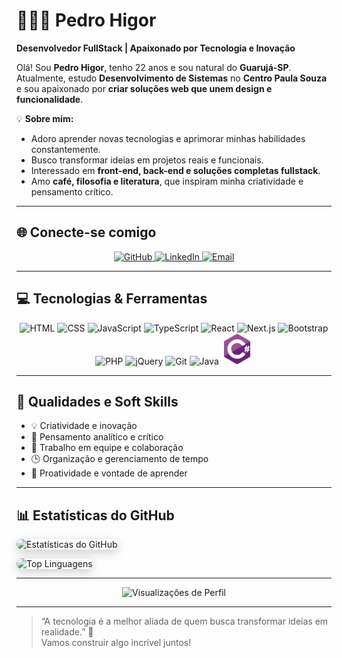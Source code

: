 # 👨🏾‍💻 Pedro Higor

**Desenvolvedor FullStack | Apaixonado por Tecnologia e Inovação**

Olá! Sou **Pedro Higor**, tenho 22 anos e sou natural do **Guarujá-SP**.  
Atualmente, estudo **Desenvolvimento de Sistemas** no **Centro Paula Souza** e sou apaixonado por **criar soluções web que unem design e funcionalidade**.  

💡 **Sobre mim:**  
- Adoro aprender novas tecnologias e aprimorar minhas habilidades constantemente.  
- Busco transformar ideias em projetos reais e funcionais.  
- Interessado em **front-end, back-end e soluções completas fullstack**.  
- Amo **café, filosofia e literatura**, que inspiram minha criatividade e pensamento crítico.  

---

## 🌐 Conecte-se comigo

<p align="center">
  <a href="https://github.com/Pedro-Dagama">
    <img alt="GitHub" src="https://img.shields.io/badge/GitHub-Pedro--Dagama-181717?style=for-the-badge&logo=github" />
  </a>
  <a href="https://www.linkedin.com/in/pedrohigor001/">
    <img alt="LinkedIn" src="https://img.shields.io/badge/LinkedIn-Pedro%20Higor-0A66C2?style=for-the-badge&logo=linkedin&logoColor=white" />
  </a>
  <a href="mailto:pedrohigor082019@outlook.com">
    <img alt="Email" src="https://img.shields.io/badge/Email-pedrohigor@example.com-D14836?style=for-the-badge&logo=gmail&logoColor=white" />
  </a>
</p>

---

## 💻 Tecnologias & Ferramentas

<p align="center">
  <img alt="HTML" title="HTML" width="50px" src="https://cdn.jsdelivr.net/gh/devicons/devicon/icons/html5/html5-original.svg" />
  <img alt="CSS" title="CSS" width="50px" src="https://cdn.jsdelivr.net/gh/devicons/devicon/icons/css3/css3-original.svg" />
  <img alt="JavaScript" title="JavaScript" width="50px" src="https://cdn.jsdelivr.net/gh/devicons/devicon/icons/javascript/javascript-original.svg" />
  <img alt="TypeScript" title="TypeScript" width="50px" src="https://cdn.jsdelivr.net/gh/devicons/devicon/icons/typescript/typescript-original.svg" />
  <img alt="React" title="React" width="50px" src="https://cdn.jsdelivr.net/gh/devicons/devicon/icons/react/react-original.svg" />
  <img alt="Next.js" title="Next.js" width="50px" src="https://cdn.jsdelivr.net/gh/devicons/devicon/icons/nextjs/nextjs-original.svg" />
  <img alt="Bootstrap" title="Bootstrap" width="50px" src="https://cdn.jsdelivr.net/gh/devicons/devicon/icons/bootstrap/bootstrap-original.svg" />
  <img alt="PHP" title="PHP" width="50px" src="https://cdn.jsdelivr.net/gh/devicons/devicon/icons/php/php-original.svg" />
  <img alt="jQuery" title="jQuery" width="50px" src="https://cdn.jsdelivr.net/gh/devicons/devicon/icons/jquery/jquery-original.svg" />
  <img alt="Git" title="Git" width="50px" src="https://cdn.jsdelivr.net/gh/devicons/devicon/icons/git/git-original.svg" />
  <img alt="Java" title="Java" width="50px" src="https://cdn.jsdelivr.net/gh/devicons/devicon/icons/java/java-original.svg" />
  <img alt="C#" title="C#" width="50px" src="https://raw.githubusercontent.com/devicons/devicon/54cfe13ac10eaa1ef817a343ab0a9437eb3c2e08/icons/csharp/csharp-original.svg" />
</p>

---

## 🌟 Qualidades e Soft Skills

- 💡 Criatividade e inovação  
- 🧠 Pensamento analítico e crítico  
- 🤝 Trabalho em equipe e colaboração  
- 🕒 Organização e gerenciamento de tempo  
- 🚀 Proatividade e vontade de aprender  

---

## 📊 Estatísticas do GitHub


<p align="center">
  
  <img 
    src="https://github-readme-stats.vercel.app/api?username=pedro-dagama&show_icons=true&theme=radical&count_private=true&hide_border=true" 
    alt="Estatísticas do GitHub" 
    height="200"
    width="400"
    style="border-radius: 15px; box-shadow: 0 4px 15px rgba(0,0,0,0.2);" 
  />

  <img 
    src="https://github-readme-stats.vercel.app/api/top-langs/?username=Pedro-Dagama&theme=radical&layout=compact&langs_count=9&hide=html,css&hide_border=true" 
    alt="Top Linguagens" 
    height="200" 
    width="400"
    style="border-radius: 15px; box-shadow: 0 4px 15px rgba(0,0,0,0.2);" 
  />

</p>

---


<p align="center">
  <img src="https://komarev.com/ghpvc/?username=Pedro-Dagama&color=green" alt="Visualizações de Perfil" />
</p>

---

> “A tecnologia é a melhor aliada de quem busca transformar ideias em realidade.” 🚀  
> Vamos construir algo incrível juntos!
